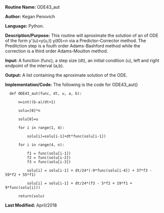 **Routine Name:**           ODE43_aut

**Author:** Kegan Penovich

**Language:** Python.

**Description/Purpose:** This routine will aproximate the solution of an of ODE of the form y'(u)=y(u,t) y(t0)=n via a Predictor-Corrector method. The Preditction step is a fouth order Adams-Bashford method while the correction is a third order Adams-Moulton method.

**Input:** A function (func), a step size (dt), an initial condition (u), left and right endpoint of the interval (a,b).

**Output:** A list containing the aproximate solution of the ODE. 

**Implementation/Code:** The following is the code for ODE43_aut()

      def ODE43_aut(func, dt, u, a, b):

          n=int((b-a)/dt+1)

          solu=[0]*n    

          solu[0]=u

          for i in range(1, 4):

              solu[i]=solu[i-1]+dt*func(solu[i-1])

          for i in range(4, n):

              f1 = func(solu[i-1])
              f2 = func(solu[i-2])
              f3 = func(solu[i-3])

              solu[i] = solu[i-1] + dt/24*(-9*func(solu[i-4]) + 37*f3 - 59*f2 + 55*f1)

              solu[i] = solu[i-1] + dt/24*(f3 - 5*f2 + 19*f1 + 9*func(solu[i]))

          return(solu)

**Last Modified:** April/2018
